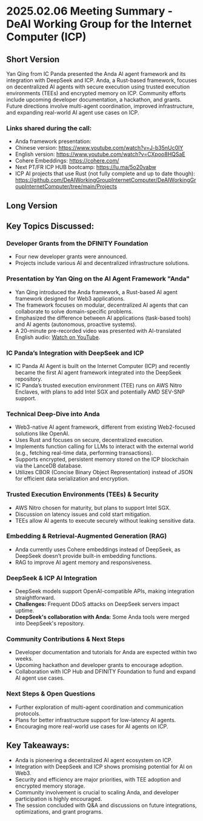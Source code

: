# 2025.02.06 Meeting Summary - DeAI Working Group for the Internet Computer (ICP)

## Short Version
Yan Qing from IC Panda presented the Anda AI agent framework and its integration with DeepSeek and ICP. Anda, a Rust-based framework, focuses on decentralized AI agents with secure execution using trusted execution environments (TEEs) and encrypted memory on ICP. Community efforts include upcoming developer documentation, a hackathon, and grants. Future directions involve multi-agent coordination, improved infrastructure, and expanding real-world AI agent use cases on ICP.

### Links shared during the call:
* Anda framework presentation:
* Chinese version: https://www.youtube.com/watch?v=J-b35nUc0lY
* English version: https://www.youtube.com/watch?v=CXpoo8HQSaE
* Cohere Embeddings: https://cohere.com/
* Next PT/FR ICP HUB bootcamp: https://lu.ma/5o20vabw
* ICP AI projects that use Rust (not fully complete and up to date though): https://github.com/DeAIWorkingGroupInternetComputer/DeAIWorkingGroupInternetComputer/tree/main/Projects

## Long Version

## Key Topics Discussed:

### Developer Grants from the DFINITY Foundation
- Four new developer grants were announced.
- Projects include various AI and decentralized infrastructure solutions.

### Presentation by Yan Qing on the AI Agent Framework "Anda"
- Yan Qing introduced the Anda framework, a Rust-based AI agent framework designed for Web3 applications.
- The framework focuses on modular, decentralized AI agents that can collaborate to solve domain-specific problems.
- Emphasized the difference between AI applications (task-based tools) and AI agents (autonomous, proactive systems).
- A 20-minute pre-recorded video was presented with AI-translated English audio: [Watch on YouTube](https://www.youtube.com/watch?v=CXpoo8HQSaE).

### IC Panda’s Integration with DeepSeek and ICP
- IC Panda AI Agent is built on the Internet Computer (ICP) and recently became the first AI agent framework integrated into the DeepSeek repository.
- IC Panda’s trusted execution environment (TEE) runs on AWS Nitro Enclaves, with plans to add Intel SGX and potentially AMD SEV-SNP support.

### Technical Deep-Dive into Anda
- Web3-native AI agent framework, different from existing Web2-focused solutions like OpenAI.
- Uses Rust and focuses on secure, decentralized execution.
- Implements function calling for LLMs to interact with the external world (e.g., fetching real-time data, performing transactions).
- Supports encrypted, persistent memory stored on the ICP blockchain via the LanceDB database.
- Utilizes CBOR (Concise Binary Object Representation) instead of JSON for efficient data serialization and encryption.

### Trusted Execution Environments (TEEs) & Security
- AWS Nitro chosen for maturity, but plans to support Intel SGX.
- Discussion on latency issues and cold start mitigation.
- TEEs allow AI agents to execute securely without leaking sensitive data.

### Embedding & Retrieval-Augmented Generation (RAG)
- Anda currently uses Cohere embeddings instead of DeepSeek, as DeepSeek doesn’t provide built-in embedding functions.
- RAG to improve AI agent memory and responsiveness.

### DeepSeek & ICP AI Integration
- DeepSeek models support OpenAI-compatible APIs, making integration straightforward.
- **Challenges:** Frequent DDoS attacks on DeepSeek servers impact uptime.
- **DeepSeek's collaboration with Anda:** Some Anda tools were merged into DeepSeek's repository.

### Community Contributions & Next Steps
- Developer documentation and tutorials for Anda are expected within two weeks.
- Upcoming hackathon and developer grants to encourage adoption.
- Collaboration with ICP Hub and DFINITY Foundation to fund and expand AI agent use cases.

### Next Steps & Open Questions
- Further exploration of multi-agent coordination and communication protocols.
- Plans for better infrastructure support for low-latency AI agents.
- Encouraging more real-world use cases for AI agents on ICP.

## Key Takeaways:
- Anda is pioneering a decentralized AI agent ecosystem on ICP.
- Integration with DeepSeek and ICP shows promising potential for AI on Web3.
- Security and efficiency are major priorities, with TEE adoption and encrypted memory storage.
- Community involvement is crucial to scaling Anda, and developer participation is highly encouraged.
- The session concluded with Q&A and discussions on future integrations, optimizations, and grant programs.
